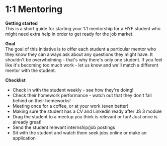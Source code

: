 # 1:1 Mentoring

**Getting started** <br>
This is a short guide for starting your 1:1 mentorship for a HYF student who might need extra help in order to get ready for the job market.

**Goal** <br>
The goal of this initiative is to offer each student a particular mentor who they know they can always ask about any questions they might have. It shouldn't be overwhelming - that's why there's only one student. If you feel like it's becoming too much work - let us know and we'll match a different mentor with the student. 

**Checklist** <br>

- Check in with the student weekly - see how they're doing!
- Check their homework performance - watch out that they don't fall behind on their homeworks!
- Meeting once for a coffee, or at your work (even better)
- Making sure the student has a CV and Linkedin ready after JS 3 module
- Drag the student to a meetup you think is relevant or fun! Just once is already great!
- Send the student relevant internship/job postings
- Sit with the student and watch them seek jobs online or make an application
